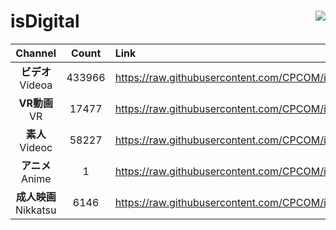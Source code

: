 # isDigital <img align="right" src="https://img.shields.io/github/last-commit/CPCOM/isDigital"/>  
  
| Channel | Count | Link |  
| :-----: | :---: | :--- |  
|**ビデオ**<br />Videoa | 433966 | https://raw.githubusercontent.com/CPCOM/isDigital/main/Videoa.txt |  
|**VR動画**<br />VR | 17477 | https://raw.githubusercontent.com/CPCOM/isDigital/main/VR.txt |  
|**素人**<br />Videoc | 58227 | https://raw.githubusercontent.com/CPCOM/isDigital/main/Videoc.txt |  
|**アニメ**<br />Anime | 1 | https://raw.githubusercontent.com/CPCOM/isDigital/main/Anime.txt |  
|**成人映画**<br />Nikkatsu | 6146 | https://raw.githubusercontent.com/CPCOM/isDigital/main/Nikkatsu.txt |  